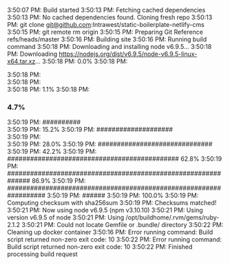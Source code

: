 3:50:07 PM: Build started
3:50:13 PM: Fetching cached dependencies
3:50:13 PM: No cached dependencies found. Cloning fresh repo
3:50:13 PM: git clone git@github.com:Intrawest/static-boilerplate-netlify-cms
3:50:15 PM: git remote rm origin
3:50:15 PM: Preparing Git Reference refs/heads/master
3:50:16 PM: Building site
3:50:16 PM: Running build command
3:50:18 PM: Downloading and installing node v6.9.5...
3:50:18 PM: Downloading https://nodejs.org/dist/v6.9.5/node-v6.9.5-linux-x64.tar.xz...
3:50:18 PM: 
                                                                           0.0%
3:50:18 PM: 
                                                                     
3:50:18 PM:   
3:50:18 PM:   
3:50:18 PM:   1.1%
3:50:18 PM: 
###                                                                        4.7%
3:50:19 PM: 
##########                                                               
3:50:19 PM:  15.2%
3:50:19 PM: 
####################                               
3:50:19 PM:                       
3:50:19 PM:  28.0%
3:50:19 PM: 
##############################                                           
3:50:19 PM:  42.2%
3:50:19 PM: 
#############################################                             62.8%
3:50:19 PM: 
##############################################################            86.9%
3:50:19 PM: 
##################################################################
3:50:19 PM: ###### 
3:50:19 PM: 100.0%
3:50:19 PM: Computing checksum with sha256sum
3:50:19 PM: Checksums matched!
3:50:21 PM: Now using node v6.9.5 (npm v3.10.10)
3:50:21 PM: Using version v6.9.5 of node
3:50:21 PM: Using /opt/buildhome/.rvm/gems/ruby-2.1.2
3:50:21 PM: Could not locate Gemfile or .bundle/ directory
3:50:22 PM: Cleaning up docker container
3:50:16 PM: Error running command: Build script returned non-zero exit code: 10
3:50:22 PM: Error running command: Build script returned non-zero exit code: 10
3:50:22 PM: Finished processing build request